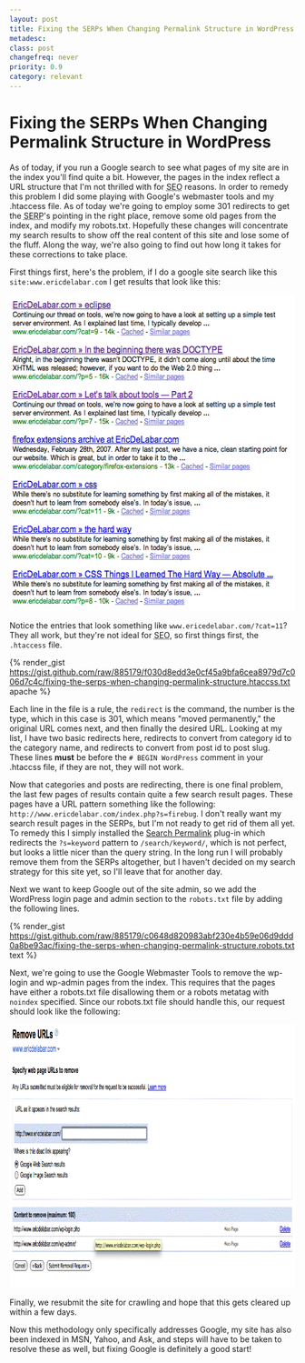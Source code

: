 ```yaml
---
layout: post
title: Fixing the SERPs When Changing Permalink Structure in WordPress by Eric DeLabar
metadesc: 
class: post
changefreq: never
priority: 0.9
category: relevant
---
```

# Fixing the SERPs When Changing Permalink Structure in WordPress

As of today, if you run a Google search to see what pages of my site are in the index you'll find 
quite a bit.  However, the pages in the index reflect a URL structure that 
I'm not thrilled with for <acronym title="Search Engine Optimization">SEO</acronym> 
reasons.  In order to remedy this problem I did some playing with Google's webmaster tools and my 
.htaccess file.  As of today we're going to employ some 301 redirects to get the 
<acronym title="Search Engine Results Page">SERP</acronym>'s pointing in the right place, 
remove some old pages from the index, and modify my robots.txt.  Hopefully these changes will concentrate 
my search results to show off the real content of this site and lose some of the fluff.  Along the way, 
we're also going to find out how long it takes for these corrections to take place.

First things first, here's the problem, if I do a google site search like this `site:www.ericdelabar.com` 
I get results that look like this:

<img src="/img/content/serp.gif" alt="serp.gif" border="0" width="559" height="557" class="clear">

Notice the entries that look something like `www.ericedelabar.com/?cat=11`?  They all work, but they're not ideal for 
<acronym title="Search Engine Optimization">SEO</acronym>, so first things first, the `.htaccess` file.

{% render_gist https://gist.github.com/raw/885179/f030d8edd3e0cf45a9bfa6cea8979d7c006d7c4c/fixing-the-serps-when-changing-permalink-structure.htaccss.txt apache %}

Each line in the file is a rule, the `redirect` is the command, the number is the type, which in this 
case is 301, which means "moved permanently," the original URL comes next, and then finally the desired URL. 
Looking at my list, I have two basic redirects here, redirects to convert from category id to the category name, 
and redirects to convert from post id to post slug.  These lines **must** be before the `# BEGIN WordPress` 
comment in your .htaccss file, if they are not, they will not work.

Now that categories and posts are redirecting, there is one final problem, the last few pages of results contain 
quite a few search result pages.  These pages have a URL pattern something like the following: 
`http://www.ericdelabar.com/index.php?s=firebug`.  I don't really want my search result pages in the SERPs, 
but I'm not ready to get rid of them all yet.  To remedy this I simply installed the 
[Search Permalink](http://wordpress.org/extend/plugins/search-permalink/) plug-in which redirects the 
`?s=keyword` pattern to `/search/keyword/`, which is not perfect, but looks a little nicer 
than the query string.  In the long run I will probably remove them from the SERPs altogether, but I haven't 
decided on my search strategy for this site yet, so I'll leave that for another day.

Next we want to keep Google out of the site admin, so we add the WordPress login page and admin section to the 
`robots.txt` file by adding the following lines.

{% render_gist https://gist.github.com/raw/885179/c0648d820983abf230e4b59e06d9ddd0a8be93ac/fixing-the-serps-when-changing-permalink-structure.robots.txt text %}

Next, we're going to use the Google Webmaster Tools to remove the wp-login and wp-admin pages from the index. 
This requires that the pages have either a robots.txt file disallowing them or a robots metatag with 
`noindex` specified.  Since our robots.txt file should handle this, our request should look like the following:

<img src="/img/content/remove-page.gif" alt="remove_page.gif" border="0" width="1014" height="464" class="clear">
	
Finally, we resubmit the site for crawling and hope that this gets cleared up within a few days.

Now this methodology only specifically addresses Google, my site has also been indexed in MSN, 
Yahoo, and Ask, and steps will have to be taken to resolve these as well, but fixing Google is definitely a good start!
